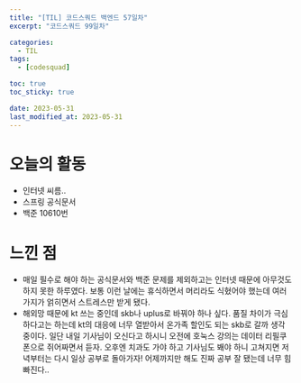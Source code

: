 ```yaml
---
title: "[TIL] 코드스쿼드 백엔드 57일차"
excerpt: "코드스쿼드 99일차"

categories:
  - TIL
tags:
  - [codesquad]

toc: true
toc_sticky: true

date: 2023-05-31
last_modified_at: 2023-05-31
---
```


# 오늘의 활동

- 인터넷 씨름..
- 스프링 공식문서
- 백준 10610번

# 느낀 점

- 매일 필수로 해야 하는 공식문서와 백준 문제를 제외하고는 인터넷 때문에 아무것도 하지 못한 하루였다. 보통 이런 날에는 휴식하면서 머리라도 식혔어야 했는데 여러가지가 얽히면서 스트레스만 받게 됐다.
- 해외망 때문에 kt 쓰는 중인데 skb나 uplus로 바꿔야 하나 싶다. 품질 차이가 극심하다고는 하는데 kt의 대응에 너무 열받아서 온가족 할인도 되는 skb로 갈까 생각 중이다. 일단 내일 기사님이 오신다고 하시니 오전에 호눅스 강의는 데이터 리필쿠폰으로 쥐어짜면서 듣자. 오후엔 치과도 가야 하고 기사님도 봬야 하니 고쳐지면 저녁부터는 다시 일상 공부로 돌아가자! 어제까지만 해도 진짜 공부 잘 됐는데 너무 힘 빠진다..